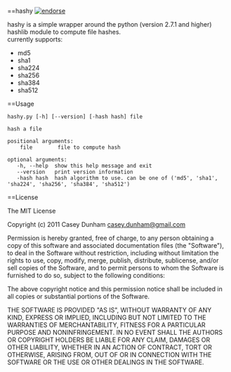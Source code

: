 ==hashy [![endorse](http://api.coderwall.com/caseydunham/endorse.png)](http://coderwall.com/caseydunham) 


hashy is a simple wrapper around the python (version 2.7.1 and higher) hashlib module to compute file hashes.   
currently supports:
 
 * md5 
 * sha1
 * sha224 
 * sha256
 * sha384
 * sha512


==Usage 

    hashy.py [-h] [--version] [-hash hash] file

    hash a file

    positional arguments:
        file        file to compute hash

    optional arguments:
       -h, --help  show this help message and exit
       --version   print version information
       -hash hash  hash algorithm to use. can be one of ('md5', 'sha1', 'sha224', 'sha256', 'sha384', 'sha512')

==License

The MIT License

Copyright (c) 2011 Casey Dunham <casey.dunham@gmail.com>

Permission is hereby granted, free of charge, to any person obtaining a copy
of this software and associated documentation files (the "Software"), to deal
in the Software without restriction, including without limitation the rights
to use, copy, modify, merge, publish, distribute, sublicense, and/or sell
copies of the Software, and to permit persons to whom the Software is
furnished to do so, subject to the following conditions:

The above copyright notice and this permission notice shall be included in
all copies or substantial portions of the Software.

THE SOFTWARE IS PROVIDED "AS IS", WITHOUT WARRANTY OF ANY KIND, EXPRESS OR
IMPLIED, INCLUDING BUT NOT LIMITED TO THE WARRANTIES OF MERCHANTABILITY,
FITNESS FOR A PARTICULAR PURPOSE AND NONINFRINGEMENT. IN NO EVENT SHALL THE
AUTHORS OR COPYRIGHT HOLDERS BE LIABLE FOR ANY CLAIM, DAMAGES OR OTHER
LIABILITY, WHETHER IN AN ACTION OF CONTRACT, TORT OR OTHERWISE, ARISING FROM,
OUT OF OR IN CONNECTION WITH THE SOFTWARE OR THE USE OR OTHER DEALINGS IN
THE SOFTWARE.
